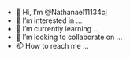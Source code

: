 - 👋 Hi, I’m @Nathanael11134cj
- 👀 I’m interested in ...
- 🌱 I’m currently learning ...
- 💞️ I’m looking to collaborate on ...
- 📫 How to reach me ...

<!---
Nathanael11134cj/Nathanael11134cj is a ✨ special ✨ repository because its `README.md` (this file) appears on your GitHub profile.
You can click the Preview link to take a look at your changes.
--->
